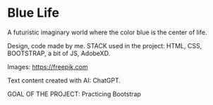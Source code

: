 # Blue Life

A futuristic imaginary world where the color blue is the center of life.

Design, code made by me.
STACK used in the project:
HTML, CSS, BOOTSTRAP, a bit of JS, AdobeXD.

Images: https://freepik.com

Text content created with AI: ChatGPT.

GOAL OF THE PROJECT:
Practicing Bootstrap
